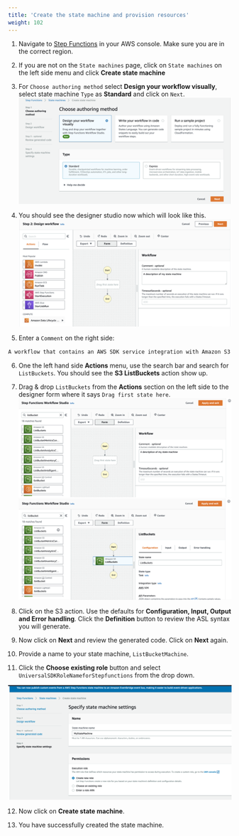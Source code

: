 ```yaml
---
title: 'Create the state machine and provision resources'
weight: 102
---
```


1. Navigate to [Step Functions](https://console.aws.amazon.com/states/home) in your AWS console. Make sure you are in the correct region.

2. If you are not on the `State machines` page, click on `State machines` on the left side menu and click **Create state machine**

3. For `Choose authoring method` select **Design your workflow visually**, select state machine `Type` as **Standard** and click on `Next`.
   ![Studio](/static/img/module-6/studio-selection.png)

4. You should see the designer studio now which will look like this.
   ![](/static/img/module-6/studio-designer.png)

5. Enter a `Comment` on the right side: 

```bash
A workflow that contains an AWS SDK service integration with Amazon S3.
```

6. One the left hand side **Actions** menu, use the search bar and search for `ListBuckets`. You should see the **S3 ListBuckets** action show up.

7. Drag & drop `ListBuckets` from the **Actions** section on the left side to the designer form where it says `Drag first state here`.
   ![](/static/img/module-8/list-bucket.png)
   ![](/static/img/module-8/list-bucket-state.png)

8. Click on the S3 action. Use the defaults for **Configuration, Input, Output and Error handling**. Click the **Definition** button to review the ASL syntax you will generate.

9. Now click on **Next** and review the generated code. Click on **Next** again.

10. Provide a name to your state machine, `ListBucketMachine`.

11. Click the **Choose existing role** button and select `UniversalSDKRoleNameforStepfunctions` from the drop down.

![](/static/img/module-8/iam.png)

12. Now click on **Create state machine**.

13. You have successfully created the state machine.
